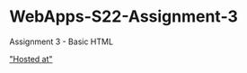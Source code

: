 # WebApps-S22-Assignment-3
Assignment 3 - Basic HTML 

<a href="https://44-563-web-apps-s22.github.io/webapps-s22-assignment-3-RamReddy98/">"Hosted at"</a>

